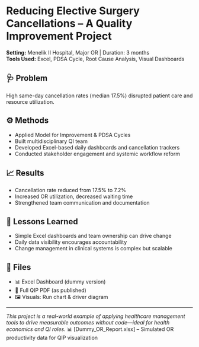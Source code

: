 # Reducing Elective Surgery Cancellations – A Quality Improvement Project

**Setting:** Menelik II Hospital, Major OR | Duration: 3 months  
**Tools Used:** Excel, PDSA Cycle, Root Cause Analysis, Visual Dashboards

## 🩺 Problem
High same-day cancellation rates (median 17.5%) disrupted patient care and resource utilization.

## ⚙️ Methods
- Applied Model for Improvement & PDSA Cycles
- Built multidisciplinary QI team
- Developed Excel-based daily dashboards and cancellation trackers
- Conducted stakeholder engagement and systemic workflow reform

## 📈 Results
- Cancellation rate reduced from 17.5% to 7.2%
- Increased OR utilization, decreased waiting time
- Strengthened team communication and documentation

## 🧩 Lessons Learned
- Simple Excel dashboards and team ownership can drive change
- Daily data visibility encourages accountability
- Change management in clinical systems is complex but scalable

## 📁 Files
- 📊 Excel Dashboard (dummy version)
- 📄 Full QIP PDF (as published)
- 🖼️ Visuals: Run chart & driver diagram

---
*This project is a real-world example of applying healthcare management tools to drive measurable outcomes without code—ideal for health economics and QI roles.*
📊 [Dummy_OR_Report.xlsx] – Simulated OR productivity data for QIP visualization
